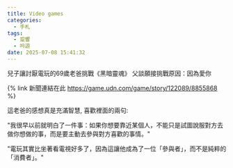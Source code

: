 ```yaml
---
title: Video games
categories:
  - 手札
tags:
  - 跫響
  - 吟遊
date: 2025-07-08 15:41:32
---
```

兒子讓討厭電玩的69歲老爸挑戰《黑暗靈魂》 父談願接挑戰原因：因為愛你

{% link 新聞連結在此 https://game.udn.com/game/story/122089/8855868 %}

這老爸的感想真是充滿智慧, 喜歡裡面的兩句:

"我很早以前就明白了一件事：如果你想要靠近某個人，不能只是試圖說服對方去做你想做的事，而是要主動去參與對方喜歡的事情。"

"電玩其實比坐著看電視好多了，因為這讓他成為了一位「參與者」，而不是純粹的「消費者」。"



